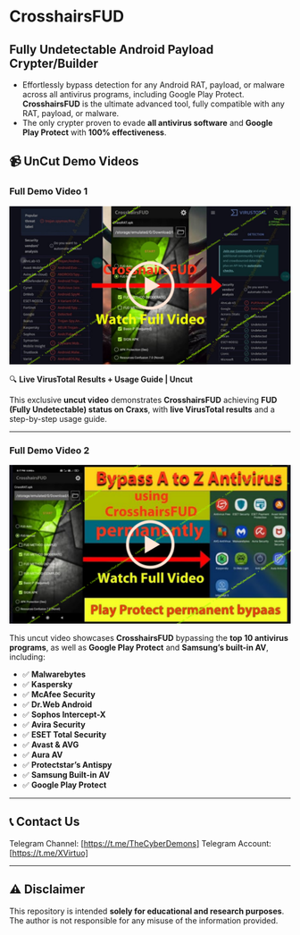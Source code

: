 # CrosshairsFUD
## Fully Undetectable Android Payload Crypter/Builder

- Effortlessly bypass detection for any Android RAT, payload, or malware across all antivirus programs, including Google Play Protect. **CrosshairsFUD** is the ultimate advanced tool, fully compatible with any RAT, payload, or malware.
- The only crypter proven to evade **all antivirus software** and **Google Play Protect** with **100% effectiveness**.

## 📹 UnCut Demo Videos


### Full Demo Video 1
[![Watch the video](pic2.png)](https://ody.sh/265wwWBjEw)

🔍 **Live VirusTotal Results + Usage Guide | Uncut**

This exclusive **uncut video** demonstrates **CrosshairsFUD** achieving **FUD (Fully Undetectable) status on Craxs**, with **live VirusTotal results** and a step-by-step usage guide.

---

### Full Demo Video 2
[![Watch the video](pic1.png)](https://ody.sh/PXbizYdRp1)

This uncut video showcases **CrosshairsFUD** bypassing the **top 10 antivirus programs**, as well as **Google Play Protect** and **Samsung’s built-in AV**, including:

- ✅ **Malwarebytes**
- ✅ **Kaspersky**
- ✅ **McAfee Security**
- ✅ **Dr.Web Android**
- ✅ **Sophos Intercept-X**
- ✅ **Avira Security**
- ✅ **ESET Total Security**
- ✅ **Avast & AVG**
- ✅ **Aura AV**
- ✅ **Protectstar’s Antispy**
- ✅ **Samsung Built-in AV**
- ✅ **Google Play Protect**

---

## 📞 Contact Us

 Telegram Channel: [https://t.me/TheCyberDemons]
 Telegram Account: [https://t.me/XVirtuo]
 
--- 

## ⚠️ Disclaimer
This repository is intended **solely for educational and research purposes**. The author is not responsible for any misuse of the information provided.